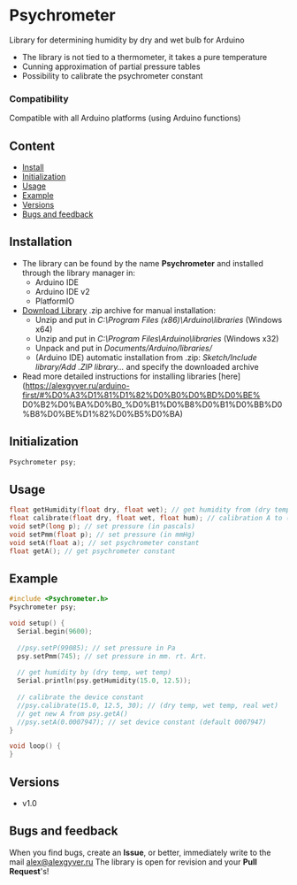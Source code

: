 # Psychrometer
Library for determining humidity by dry and wet bulb for Arduino
- The library is not tied to a thermometer, it takes a pure temperature
- Cunning approximation of partial pressure tables
- Possibility to calibrate the psychrometer constant

### Compatibility
Compatible with all Arduino platforms (using Arduino functions)

## Content
- [Install](#install)
- [Initialization](#init)
- [Usage](#usage)
- [Example](#example)
- [Versions](#versions)
- [Bugs and feedback](#feedback)

<a id="install"></a>
## Installation
- The library can be found by the name **Psychrometer** and installed through the library manager in:
    - Arduino IDE
    - Arduino IDE v2
    - PlatformIO
- [Download Library](https://github.com/GyverLibs/Psychrometer/archive/refs/heads/main.zip) .zip archive for manual installation:
    - Unzip and put in *C:\Program Files (x86)\Arduino\libraries* (Windows x64)
    - Unzip and put in *C:\Program Files\Arduino\libraries* (Windows x32)
    - Unpack and put in *Documents/Arduino/libraries/*
    - (Arduino IDE) automatic installation from .zip: *Sketch/Include library/Add .ZIP library…* and specify the downloaded archive
- Read more detailed instructions for installing libraries [here] (https://alexgyver.ru/arduino-first/#%D0%A3%D1%81%D1%82%D0%B0%D0%BD%D0%BE% D0%B2%D0%BA%D0%B0_%D0%B1%D0%B8%D0%B1%D0%BB%D0%B8%D0%BE%D1%82%D0%B5%D0%BA)

<a id="init"></a>
## Initialization
```cpp
Psychrometer psy;
```

<a id="usage"></a>
## Usage
```cpp
float getHumidity(float dry, float wet); // get humidity from (dry temp, wet temp)
float calibrate(float dry, float wet, float hum); // calibration A to (dry temp, wet temp, real wet)
void setP(long p); // set pressure (in pascals)
void setPmm(float p); // set pressure (in mmHg)
void setA(float a); // set psychrometer constant
float getA(); // get psychrometer constant
```

<a id="example"></a>
## Example
```cpp
#include <Psychrometer.h>
Psychrometer psy;

void setup() {
  Serial.begin(9600);
  
  //psy.setP(99085); // set pressure in Pa
  psy.setPmm(745); // set pressure in mm. rt. Art.
  
  // get humidity by (dry temp, wet temp)
  Serial.println(psy.getHumidity(15.0, 12.5));
  
  // calibrate the device constant
  //psy.calibrate(15.0, 12.5, 30); // (dry temp, wet temp, real wet)
  // get new A from psy.getA()
  //psy.setA(0.0007947); // set device constant (default 0007947)
}

void loop() {
}
```

<a id="versions"></a>
## Versions
- v1.0

<a id="feedback"></a>
## Bugs and feedback
When you find bugs, create an **Issue**, or better, immediately write to the mail [alex@alexgyver.ru](mailto:alex@alexgyver.ru)
The library is open for revision and your **Pull Request**'s!